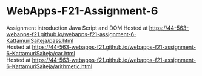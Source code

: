 # WebApps-F21-Assignment-6
Assignment introduction Java Script and DOM
Hosted at https://44-563-webapps-f21.github.io/webapps-f21-assignment-6-KattamuriSaiteja/pass.html<br>
Hosted at https://44-563-webapps-f21.github.io/webapps-f21-assignment-6-KattamuriSaiteja/car.html<br>
Hosted at https://44-563-webapps-f21.github.io/webapps-f21-assignment-6-KattamuriSaiteja/arithmetic.html<br>

